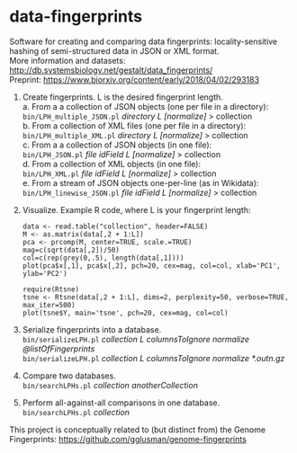 # data-fingerprints
Software for creating and comparing data fingerprints: locality-sensitive hashing of semi-structured data in JSON or XML format.  
More information and datasets: http://db.systemsbiology.net/gestalt/data_fingerprints/  
Preprint: https://www.biorxiv.org/content/early/2018/04/02/293183  

1. Create fingerprints. L is the desired fingerprint length.  
	a. From a a collection of JSON objects (one per file in a directory):  
	`bin/LPH_multiple_JSON.pl` _directory L [normalize]_ > collection  
	b. From a collection of XML files (one per file in a directory):  
	`bin/LPH_multiple_XML.pl` _directory L [normalize]_ > collection  
	c. From a a collection of JSON objects (in one file):  
	`bin/LPH_JSON.pl` _file idField L [normalize]_ > collection  
	d. From a collection of XML objects (in one file):  
	`bin/LPH_XML.pl` _file idField L [normalize]_ > collection  
	e. From a stream of JSON objects one-per-line (as in Wikidata):  
	`bin/LPH_linewise_JSON.pl` _file idField L [normalize]_ > collection

2. Visualize. Example R code, where L is your fingerprint length:  
	```
	data <- read.table("collection", header=FALSE)  
	M <- as.matrix(data[,2 + 1:L])  
	pca <- prcomp(M, center=TRUE, scale.=TRUE)  
	mag=c(sqrt(data[,2])/50)  
	col=c(rep(grey(0,.5), length(data[,1])))  
	plot(pca$x[,1], pca$x[,2], pch=20, cex=mag, col=col, xlab='PC1', ylab='PC2')
	
	require(Rtsne)
	tsne <- Rtsne(data[,2 + 1:L], dims=2, perplexity=50, verbose=TRUE, max_iter=500)
	plot(tsne$Y, main='tsne', pch=20, cex=mag, col=col)
	```

3. Serialize fingerprints into a database.  
	`bin/serializeLPH.pl` _collection L columnsToIgnore normalize @listOfFingerprints_  
	`bin/serializeLPH.pl` _collection L columnsToIgnore normalize *.outn.gz_

4. Compare two databases.  
	`bin/searchLPHs.pl` _collection anotherCollection_

5. Perform all-against-all comparisons in one database.  
	`bin/searchLPHs.pl` _collection_

This project is conceptually related to (but distinct from) the Genome Fingerprints: https://github.com/gglusman/genome-fingerprints

